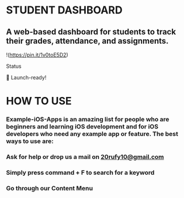 # STUDENT DASHBOARD

## A web-based dashboard for students to track their grades, attendance, and assignments.
!(https://pin.it/1v0toE5D2)

Status

🚀 Launch-ready!




# HOW TO USE

### Example-iOS-Apps is an amazing list for people who are beginners and learning iOS development and for iOS developers who need any example app or feature. The best ways to use are:

### Ask for help or drop us a mail on 20rufy10@gmail.com
### Simply press command + F to search for a keyword
### Go through our Content Menu
